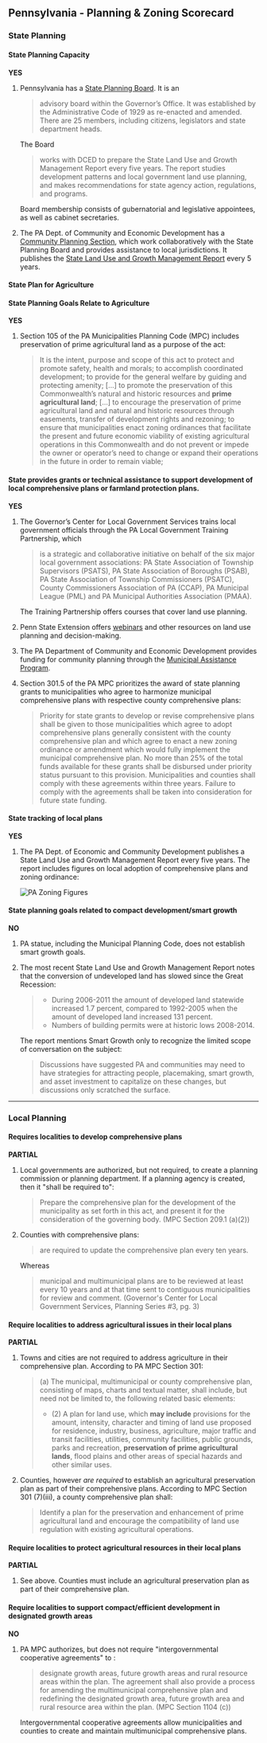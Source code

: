 ## Pennsylvania - Planning & Zoning Scorecard

### State Planning

#### State Planning Capacity

**YES**

1.  Pennsylvania has a [State Planning Board](http://dced.pa.gov/local-government/boards-committees/state-planning-board/). It is an
    > advisory board within the Governor’s Office. It was established by the Administrative Code of 1929 as re-enacted and amended. There are 25 members, including citizens, legislators and state department heads.

    The Board

    > works with DCED to prepare the State Land Use and Growth Management Report every five years. The report studies development patterns and local government land use planning, and makes recommendations for state agency action, regulations, and programs.

    Board membership consists of gubernatorial and legislative appointees, as well as cabinet secretaries.

2.  The PA Dept. of Community and Economic Development has a [Community Planning Section](http://dced.pa.gov/housing-and-development/community-planning/), which work collaboratively with the State Planning Board and provides assistance to local jurisdictions. It publishes the [State Land Use and Growth Management Report](http://dced.pa.gov/download/state-land-use-growth-management-report-2015/?wpdmdl=65493) every 5 years.

####  State Plan for Agriculture

#### State Planning Goals Relate to Agriculture

**YES**

1.  Section 105 of the PA Municipalities Planning Code (MPC) includes preservation of prime agricultural land as a purpose of the act:

    >   It is the intent, purpose and scope of this act to protect and promote safety, health and morals; to accomplish coordinated development; to provide for the general welfare by guiding and protecting amenity;
    [...]
    to promote the preservation of this Commonwealth’s natural and historic resources and **prime agricultural land**;
    [...]
    to encourage the preservation of prime agricultural land and natural and historic resources through easements, transfer of development rights and rezoning; to ensure that municipalities enact zoning ordinances that facilitate the present and future economic viability of existing agricultural operations in this Commonwealth and do not prevent or impede the owner or operator’s need to change or expand their operations in the future in order to remain viable;

#### State provides grants or technical assistance to support development of local comprehensive plans or farmland protection plans.

**YES**

1.  The Governor’s Center for Local Government Services trains local government officials through the PA Local Government Training Partnership, which
    >is a strategic and collaborative initiative on behalf of the six major local government associations: PA State Association of Township Supervisors (PSATS), PA State Association of Boroughs (PSAB), PA State Association of Township Commissioners (PSATC), County Commissioners Association of PA (CCAP), PA Municipal League (PML) and PA Municipal Authorities Association (PMAA).

    The Training Partnership offers courses that cover land use planning.

2.  Penn State Extension offers [webinars](http://extension.psu.edu/community/ecd/courses/land-use-planning) and other resources on land use planning and decision-making.
3. The PA Department of Community and Economic Development provides funding for community planning through the [Municipal Assistance Program](http://dced.pa.gov/programs/municipal-assistance-program-map/).
4. Section 301.5 of the PA MPC prioritizes the award of state planning grants to municipalities who agree to harmonize municipal comprehensive plans with respective county comprehensive plans:

    >Priority for state grants to develop or revise comprehensive plans shall be given to those municipalities which agree to adopt comprehensive plans generally consistent with the county comprehensive plan and which agree to enact a new zoning ordinance or amendment which would fully implement the municipal comprehensive plan. No more than 25% of the total funds available for these grants shall be disbursed under priority status pursuant to this provision. Municipalities and counties shall comply with these agreements within three years. Failure to comply with the agreements shall be taken into consideration for future state funding.


#### State tracking of local plans

**YES**

1.  The PA Dept. of Economic and Community Development publishes a State Land Use and Growth Management Report every five years. The report includes figures on local adoption of comprehensive plans and zoning ordinance:

    ![PA Zoning Figures](assets/PA-d5c94.png)


#### State planning goals related to compact development/smart growth

**NO**

1. PA statue, including the Municipal Planning Code, does not establish smart growth goals.
2.  The most recent State Land Use and Growth Management Report notes that the conversion of undeveloped land has slowed since the Great Recession:
    >*   During 2006-2011 the amount of developed land statewide increased 1.7 percent, compared to 1992-2005 when the amount of developed land increased 131 percent.
    > *   Numbers of building permits were at historic lows 2008-2014.

    The report mentions Smart Growth only to recognize the limited scope of conversation on the subject:

    >Discussions have suggested PA and communities may need to have strategies for attracting people, placemaking, smart growth, and asset investment to capitalize on these changes, but discussions only scratched the surface.

---

### Local Planning

#### Requires localities to develop comprehensive plans

**PARTIAL**

1.  Local governments are authorized, but not required, to create a planning commission or planning department. If a planning agency is created, then it "shall be required to":

    >Prepare the comprehensive plan for the development of the municipality as set forth in this act, and present it for the consideration of the governing body. (MPC Section 209.1 (a)(2))

2.  Counties with comprehensive plans:
    >are required to update the comprehensive plan every ten years.

    Whereas
    >municipal and multimunicipal plans are to be reviewed at least every 10 years and at that time sent to contiguous municipalities for review and comment. (Governor's Center for Local Government Services, Planning Series #3, pg. 3)



#### Require localities to address agricultural issues in their local plans

**PARTIAL**

1.  Towns and cities are not required to address agriculture in their   comprehensive plan. According to PA MPC Section 301:
    >(a) The municipal, multimunicipal or county comprehensive plan, consisting of maps, charts and textual matter, shall include, but need not be limited to, the following related basic elements:
    > * (2) A plan for land use, which **may include** provisions for the amount, intensity, character and timing of land use proposed for residence, industry, business, agriculture, major traffic and transit facilities, utilities, community facilities, public grounds, parks and recreation, **preservation of prime agricultural lands**, flood plains and other areas of special hazards and other similar uses.

2.  Counties, however *are required* to establish an agricultural preservation plan as part of their comprehensive plans. According to MPC Section 301 (7)(iii), a county comprehensive plan shall:

    >Identify a plan for the preservation and enhancement of prime agricultural land and encourage the compatibility of land use regulation with existing agricultural operations.

#### Require localities to protect agricultural resources in their local plans

**PARTIAL**

1.  See above. Counties must include an agricultural preservation plan as part of their comprehensive plan.

#### Require localities to support compact/efficient development in designated growth areas

**NO**

1.  PA MPC authorizes, but does not require "intergovernmental cooperative agreements" to :

    > designate growth areas, future growth areas and rural resource areas within the plan. The agreement shall also provide a process for amending the multimunicipal comprehensive plan and redefining the designated growth area, future growth area and rural resource area within the plan. (MPC Section 1104 (c))

    Intergovernmental cooperative agreements allow municipalities and counties to create and maintain multimunicipal comprehensive plans.
